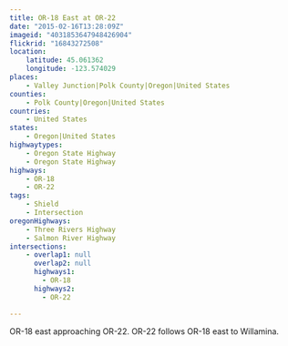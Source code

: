 ```yaml
---
title: OR-18 East at OR-22
date: "2015-02-16T13:28:09Z"
imageid: "4031853647948426904"
flickrid: "16843272508"
location:
    latitude: 45.061362
    longitude: -123.574029
places:
    - Valley Junction|Polk County|Oregon|United States
counties:
    - Polk County|Oregon|United States
countries:
    - United States
states:
    - Oregon|United States
highwaytypes:
    - Oregon State Highway
    - Oregon State Highway
highways:
    - OR-18
    - OR-22
tags:
    - Shield
    - Intersection
oregonHighways:
    - Three Rivers Highway
    - Salmon River Highway
intersections:
    - overlap1: null
      overlap2: null
      highways1:
        - OR-18
      highways2:
        - OR-22

---
```

OR-18 east approaching OR-22.  OR-22 follows OR-18 east to Willamina.
